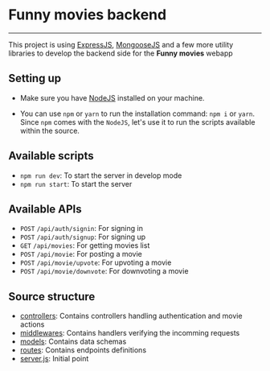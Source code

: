 # Funny movies backend

---

This project is using [ExpressJS](https://expressjs.com/), [MongooseJS](https://mongoosejs.com/) and a few more utility libraries to develop the backend side for the **Funny movies** webapp

## Setting up

- Make sure you have [NodeJS](https://nodejs.org/en/download) installed on your machine.

- You can use `npm` or `yarn` to run the installation command: `npm i` or `yarn`. Since `npm` comes with the `NodeJS`, let's use it to run the scripts available within the source.

## Available scripts

- `npm run dev`: To start the server in develop mode
- `npm run start`: To start the server

## Available APIs

- `POST` `/api/auth/signin`: For signing in
- `POST` `/api/auth/signup`: For signing up
- `GET` `/api/movies`: For getting movies list
- `POST` `/api/movie`: For posting a movie
- `POST` `/api/movie/upvote`: For upvoting a movie
- `POST` `/api/movie/downvote`: For downvoting a movie

## Source structure

- [controllers](./app/controllers): Contains controllers handling authentication and movie actions
- [middlewares](./app/middlewares): Contains handlers verifying the incomming requests
- [models](./app/models): Contains data schemas
- [routes](./app/routes): Contains endpoints definitions
- [server.js](./server.js): Initial point
